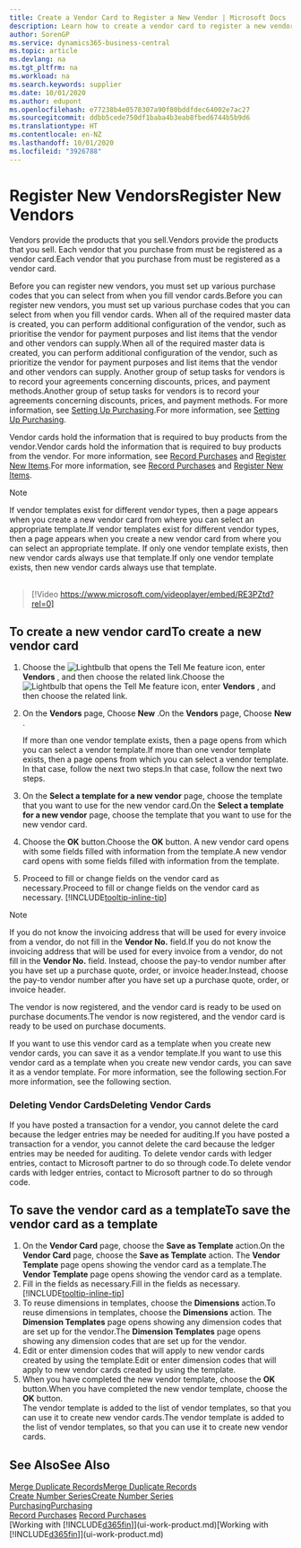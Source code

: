 ```yaml
---
title: Create a Vendor Card to Register a New Vendor | Microsoft Docs
description: Learn how to create a vendor card to register a new vendor or supplier.
author: SorenGP
ms.service: dynamics365-business-central
ms.topic: article
ms.devlang: na
ms.tgt_pltfrm: na
ms.workload: na
ms.search.keywords: supplier
ms.date: 10/01/2020
ms.author: edupont
ms.openlocfilehash: e77238b4e0578307a90f80bddfdec64002e7ac27
ms.sourcegitcommit: ddbb5cede750df1baba4b3eab8fbed6744b5b9d6
ms.translationtype: HT
ms.contentlocale: en-NZ
ms.lasthandoff: 10/01/2020
ms.locfileid: "3926788"
---
```

# <a name="register-new-vendors"></a><span data-ttu-id="b2679-103">Register New Vendors</span><span class="sxs-lookup"><span data-stu-id="b2679-103">Register New Vendors</span></span>

<span data-ttu-id="b2679-104">Vendors provide the products that you sell.</span><span class="sxs-lookup"><span data-stu-id="b2679-104">Vendors provide the products that you sell.</span></span> <span data-ttu-id="b2679-105">Each vendor that you purchase from must be registered as a vendor card.</span><span class="sxs-lookup"><span data-stu-id="b2679-105">Each vendor that you purchase from must be registered as a vendor card.</span></span>

<span data-ttu-id="b2679-106">Before you can register new vendors, you must set up various purchase codes that you can select from when you fill vendor cards.</span><span class="sxs-lookup"><span data-stu-id="b2679-106">Before you can register new vendors, you must set up various purchase codes that you can select from when you fill vendor cards.</span></span> <span data-ttu-id="b2679-107">When all of the required master data is created, you can perform additional configuration of the vendor, such as prioritise the vendor for payment purposes and list items that the vendor and other vendors can supply.</span><span class="sxs-lookup"><span data-stu-id="b2679-107">When all of the required master data is created, you can perform additional configuration of the vendor, such as prioritize the vendor for payment purposes and list items that the vendor and other vendors can supply.</span></span> <span data-ttu-id="b2679-108">Another group of setup tasks for vendors is to record your agreements concerning discounts, prices, and payment methods.</span><span class="sxs-lookup"><span data-stu-id="b2679-108">Another group of setup tasks for vendors is to record your agreements concerning discounts, prices, and payment methods.</span></span> <span data-ttu-id="b2679-109">For more information, see [Setting Up Purchasing](purchasing-setup-purchasing.md).</span><span class="sxs-lookup"><span data-stu-id="b2679-109">For more information, see [Setting Up Purchasing](purchasing-setup-purchasing.md).</span></span>

<span data-ttu-id="b2679-110">Vendor cards hold the information that is required to buy products from the vendor.</span><span class="sxs-lookup"><span data-stu-id="b2679-110">Vendor cards hold the information that is required to buy products from the vendor.</span></span> <span data-ttu-id="b2679-111">For more information, see [Record Purchases](purchasing-how-record-purchases.md) and [Register New Items](inventory-how-register-new-items.md).</span><span class="sxs-lookup"><span data-stu-id="b2679-111">For more information, see [Record Purchases](purchasing-how-record-purchases.md) and [Register New Items](inventory-how-register-new-items.md).</span></span>

> [!NOTE]  
> <span data-ttu-id="b2679-112">If vendor templates exist for different vendor types, then a page appears when you create a new vendor card from where you can select an appropriate template.</span><span class="sxs-lookup"><span data-stu-id="b2679-112">If vendor templates exist for different vendor types, then a page appears when you create a new vendor card from where you can select an appropriate template.</span></span> <span data-ttu-id="b2679-113">If only one vendor template exists, then new vendor cards always use that template.</span><span class="sxs-lookup"><span data-stu-id="b2679-113">If only one vendor template exists, then new vendor cards always use that template.</span></span>
<br><br>  

> [!Video https://www.microsoft.com/videoplayer/embed/RE3PZtd?rel=0]

## <a name="to-create-a-new-vendor-card"></a><span data-ttu-id="b2679-114">To create a new vendor card</span><span class="sxs-lookup"><span data-stu-id="b2679-114">To create a new vendor card</span></span>

1. <span data-ttu-id="b2679-115">Choose the ![Lightbulb that opens the Tell Me feature](media/ui-search/search_small.png "Tell me what you want to do") icon, enter **Vendors** , and then choose the related link.</span><span class="sxs-lookup"><span data-stu-id="b2679-115">Choose the ![Lightbulb that opens the Tell Me feature](media/ui-search/search_small.png "Tell me what you want to do") icon, enter **Vendors** , and then choose the related link.</span></span>  
2. <span data-ttu-id="b2679-116">On the **Vendors** page, Choose **New** .</span><span class="sxs-lookup"><span data-stu-id="b2679-116">On the **Vendors** page, Choose **New** .</span></span>

    <span data-ttu-id="b2679-117">If more than one vendor template exists, then a page opens from which you can select a vendor template.</span><span class="sxs-lookup"><span data-stu-id="b2679-117">If more than one vendor template exists, then a page opens from which you can select a vendor template.</span></span> <span data-ttu-id="b2679-118">In that case, follow the next two steps.</span><span class="sxs-lookup"><span data-stu-id="b2679-118">In that case, follow the next two steps.</span></span>
3. <span data-ttu-id="b2679-119">On the **Select a template for a new vendor** page, choose the template that you want to use for the new vendor card.</span><span class="sxs-lookup"><span data-stu-id="b2679-119">On the **Select a template for a new vendor** page, choose the template that you want to use for the new vendor card.</span></span>
4. <span data-ttu-id="b2679-120">Choose the **OK** button.</span><span class="sxs-lookup"><span data-stu-id="b2679-120">Choose the **OK** button.</span></span> <span data-ttu-id="b2679-121">A new vendor card opens with some fields filled with information from the template.</span><span class="sxs-lookup"><span data-stu-id="b2679-121">A new vendor card opens with some fields filled with information from the template.</span></span>
5. <span data-ttu-id="b2679-122">Proceed to fill or change fields on the vendor card as necessary.</span><span class="sxs-lookup"><span data-stu-id="b2679-122">Proceed to fill or change fields on the vendor card as necessary.</span></span> [!INCLUDE[tooltip-inline-tip](includes/tooltip-inline-tip_md.md)]

> [!NOTE]  
> <span data-ttu-id="b2679-123">If you do not know the invoicing address that will be used for every invoice from a vendor, do not fill in the **Vendor No.** field.</span><span class="sxs-lookup"><span data-stu-id="b2679-123">If you do not know the invoicing address that will be used for every invoice from a vendor, do not fill in the **Vendor No.** field.</span></span> <span data-ttu-id="b2679-124">Instead, choose the pay-to vendor number after you have set up a purchase quote, order, or invoice header.</span><span class="sxs-lookup"><span data-stu-id="b2679-124">Instead, choose the pay-to vendor number after you have set up a purchase quote, order, or invoice header.</span></span>

<span data-ttu-id="b2679-125">The vendor is now registered, and the vendor card is ready to be used on purchase documents.</span><span class="sxs-lookup"><span data-stu-id="b2679-125">The vendor is now registered, and the vendor card is ready to be used on purchase documents.</span></span>

<span data-ttu-id="b2679-126">If you want to use this vendor card as a template when you create new vendor cards, you can save it as a vendor template.</span><span class="sxs-lookup"><span data-stu-id="b2679-126">If you want to use this vendor card as a template when you create new vendor cards, you can save it as a vendor template.</span></span> <span data-ttu-id="b2679-127">For more information, see the following section.</span><span class="sxs-lookup"><span data-stu-id="b2679-127">For more information, see the following section.</span></span>

### <a name="deleting-vendor-cards"></a><span data-ttu-id="b2679-128">Deleting Vendor Cards</span><span class="sxs-lookup"><span data-stu-id="b2679-128">Deleting Vendor Cards</span></span>
<span data-ttu-id="b2679-129">If you have posted a transaction for a vendor, you cannot delete the card because the ledger entries may be needed for auditing.</span><span class="sxs-lookup"><span data-stu-id="b2679-129">If you have posted a transaction for a vendor, you cannot delete the card because the ledger entries may be needed for auditing.</span></span> <span data-ttu-id="b2679-130">To delete vendor cards with ledger entries, contact to Microsoft partner to do so through code.</span><span class="sxs-lookup"><span data-stu-id="b2679-130">To delete vendor cards with ledger entries, contact to Microsoft partner to do so through code.</span></span>

## <a name="to-save-the-vendor-card-as-a-template"></a><span data-ttu-id="b2679-131">To save the vendor card as a template</span><span class="sxs-lookup"><span data-stu-id="b2679-131">To save the vendor card as a template</span></span>
1. <span data-ttu-id="b2679-132">On the **Vendor Card** page, choose the **Save as Template** action.</span><span class="sxs-lookup"><span data-stu-id="b2679-132">On the **Vendor Card** page, choose the **Save as Template** action.</span></span> <span data-ttu-id="b2679-133">The **Vendor Template** page opens showing the vendor card as a template.</span><span class="sxs-lookup"><span data-stu-id="b2679-133">The **Vendor Template** page opens showing the vendor card as a template.</span></span>
2. <span data-ttu-id="b2679-134">Fill in the fields as necessary.</span><span class="sxs-lookup"><span data-stu-id="b2679-134">Fill in the fields as necessary.</span></span> [!INCLUDE[tooltip-inline-tip](includes/tooltip-inline-tip_md.md)]
3. <span data-ttu-id="b2679-135">To reuse dimensions in templates, choose the **Dimensions** action.</span><span class="sxs-lookup"><span data-stu-id="b2679-135">To reuse dimensions in templates, choose the **Dimensions** action.</span></span> <span data-ttu-id="b2679-136">The **Dimension Templates** page opens showing any dimension codes that are set up for the vendor.</span><span class="sxs-lookup"><span data-stu-id="b2679-136">The **Dimension Templates** page opens showing any dimension codes that are set up for the vendor.</span></span>
4. <span data-ttu-id="b2679-137">Edit or enter dimension codes that will apply to new vendor cards created by using the template.</span><span class="sxs-lookup"><span data-stu-id="b2679-137">Edit or enter dimension codes that will apply to new vendor cards created by using the template.</span></span>
5. <span data-ttu-id="b2679-138">When you have completed the new vendor template, choose the **OK** button.</span><span class="sxs-lookup"><span data-stu-id="b2679-138">When you have completed the new vendor template, choose the **OK** button.</span></span>  
   <span data-ttu-id="b2679-139">The vendor template is added to the list of vendor templates, so that you can use it to create new vendor cards.</span><span class="sxs-lookup"><span data-stu-id="b2679-139">The vendor template is added to the list of vendor templates, so that you can use it to create new vendor cards.</span></span>

## <a name="see-also"></a><span data-ttu-id="b2679-140">See Also</span><span class="sxs-lookup"><span data-stu-id="b2679-140">See Also</span></span>
[<span data-ttu-id="b2679-141">Merge Duplicate Records</span><span class="sxs-lookup"><span data-stu-id="b2679-141">Merge Duplicate Records</span></span>](sales-how-merge-duplicate-records.md)  
[<span data-ttu-id="b2679-142">Create Number Series</span><span class="sxs-lookup"><span data-stu-id="b2679-142">Create Number Series</span></span>](ui-create-number-series.md)  
[<span data-ttu-id="b2679-143">Purchasing</span><span class="sxs-lookup"><span data-stu-id="b2679-143">Purchasing</span></span>](purchasing-manage-purchasing.md)  
<span data-ttu-id="b2679-144">[Record Purchases](purchasing-how-record-purchases.md) </span><span class="sxs-lookup"><span data-stu-id="b2679-144">[Record Purchases](purchasing-how-record-purchases.md) </span></span>  
<span data-ttu-id="b2679-145">[Working with [!INCLUDE[d365fin](includes/d365fin_md.md)]](ui-work-product.md)</span><span class="sxs-lookup"><span data-stu-id="b2679-145">[Working with [!INCLUDE[d365fin](includes/d365fin_md.md)]](ui-work-product.md)</span></span>  
